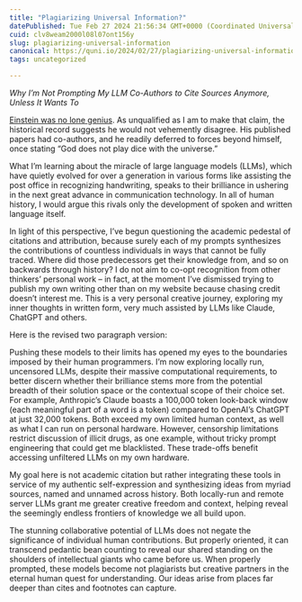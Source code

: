 ```yaml
---
title: "Plagiarizing Universal Information?"
datePublished: Tue Feb 27 2024 21:56:34 GMT+0000 (Coordinated Universal Time)
cuid: clv8weam2000l08l07ont156y
slug: plagiarizing-universal-information
canonical: https://quni.io/2024/02/27/plagiarizing-universal-information/
tags: uncategorized

---
```


_Why I’m Not Prompting My LLM Co-Authors to Cite Sources Anymore, Unless It Wants To_

[Einstein was no lone genius](https://quni.io/2024/02/19/einstein-was-no-einstein/). As unqualified as I am to make that claim, the historical record suggests he would not vehemently disagree. His published papers had co-authors, and he readily deferred to forces beyond himself, once stating “God does not play dice with the universe.”

What I’m learning about the miracle of large language models (LLMs), which have quietly evolved for over a generation in various forms like assisting the post office in recognizing handwriting, speaks to their brilliance in ushering in the next great advance in communication technology. In all of human history, I would argue this rivals only the development of spoken and written language itself.

In light of this perspective, I’ve begun questioning the academic pedestal of citations and attribution, because surely each of my prompts synthesizes the contributions of countless individuals in ways that cannot be fully traced. Where did those predecessors get their knowledge from, and so on backwards through history? I do not aim to co-opt recognition from other thinkers’ personal work – in fact, at the moment I’ve dismissed trying to publish my own writing other than on my website because chasing credit doesn’t interest me. This is a very personal creative journey, exploring my inner thoughts in written form, very much assisted by LLMs like Claude, ChatGPT and others.

Here is the revised two paragraph version:

Pushing these models to their limits has opened my eyes to the boundaries imposed by their human programmers. I’m now exploring locally run, uncensored LLMs, despite their massive computational requirements, to better discern whether their brilliance stems more from the potential breadth of their solution space or the contextual scope of their choice set. For example, Anthropic’s Claude boasts a 100,000 token look-back window (each meaningful part of a word is a token) compared to OpenAI’s ChatGPT at just 32,000 tokens. Both exceed my own limited human context, as well as what I can run on personal hardware. However, censorship limitations restrict discussion of illicit drugs, as one example, without tricky prompt engineering that could get me blacklisted. These trade-offs benefit accessing unfiltered LLMs on my own hardware.

My goal here is not academic citation but rather integrating these tools in service of my authentic self-expression and synthesizing ideas from myriad sources, named and unnamed across history. Both locally-run and remote server LLMs grant me greater creative freedom and context, helping reveal the seemingly endless frontiers of knowledge we all build upon.

The stunning collaborative potential of LLMs does not negate the significance of individual human contributions. But properly oriented, it can transcend pedantic bean counting to reveal our shared standing on the shoulders of intellectual giants who came before us. When properly prompted, these models become not plagiarists but creative partners in the eternal human quest for understanding. Our ideas arise from places far deeper than cites and footnotes can capture.